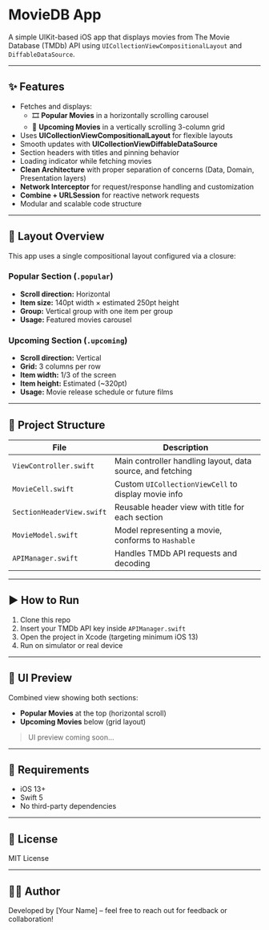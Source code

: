 # MovieDB App

A simple UIKit-based iOS app that displays movies from The Movie Database (TMDb) API using `UICollectionViewCompositionalLayout` and `DiffableDataSource`.

---

## ✨ Features

- Fetches and displays:
  - 🎞️ **Popular Movies** in a horizontally scrolling carousel
  - 📅 **Upcoming Movies** in a vertically scrolling 3-column grid
- Uses **UICollectionViewCompositionalLayout** for flexible layouts
- Smooth updates with **UICollectionViewDiffableDataSource**
- Section headers with titles and pinning behavior
- Loading indicator while fetching movies
- **Clean Architecture** with proper separation of concerns (Data, Domain, Presentation layers)
- **Network Interceptor** for request/response handling and customization
- **Combine + URLSession** for reactive network requests
- Modular and scalable code structure

---

## 🧱 Layout Overview

This app uses a single compositional layout configured via a closure:

### Popular Section (`.popular`)
- **Scroll direction:** Horizontal
- **Item size:** 140pt width × estimated 250pt height
- **Group:** Vertical group with one item per group
- **Usage:** Featured movies carousel

### Upcoming Section (`.upcoming`)
- **Scroll direction:** Vertical
- **Grid:** 3 columns per row
- **Item width:** 1/3 of the screen
- **Item height:** Estimated (~320pt)
- **Usage:** Movie release schedule or future films

---

## 📂 Project Structure

| File                    | Description                                        |
|-------------------------|----------------------------------------------------|
| `ViewController.swift`  | Main controller handling layout, data source, and fetching |
| `MovieCell.swift`       | Custom `UICollectionViewCell` to display movie info |
| `SectionHeaderView.swift` | Reusable header view with title for each section |
| `MovieModel.swift`      | Model representing a movie, conforms to `Hashable` |
| `APIManager.swift`      | Handles TMDb API requests and decoding |

---

## ▶️ How to Run

1. Clone this repo
2. Insert your TMDb API key inside `APIManager.swift`
3. Open the project in Xcode (targeting minimum iOS 13)
4. Run on simulator or real device

---

## 📸 UI Preview

Combined view showing both sections:

- **Popular Movies** at the top (horizontal scroll)
- **Upcoming Movies** below (grid layout)

> UI preview coming soon...

---

## 🔧 Requirements

- iOS 13+
- Swift 5
- No third-party dependencies

---

## 📝 License

MIT License

---

## 🙋‍♂️ Author

Developed by [Your Name] – feel free to reach out for feedback or collaboration!
